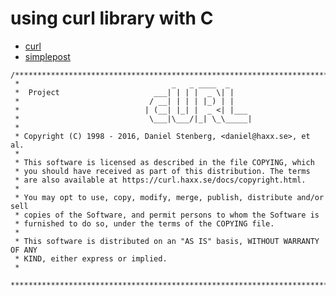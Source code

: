 # using curl library with C

* [curl](https://curl.haxx.se/libcurl/c/example.html)
* [simplepost](https://raw.githubusercontent.com/curl/curl/master/docs/examples/simplepost.c)

```
/***************************************************************************
 *                                  _   _ ____  _
 *  Project                     ___| | | |  _ \| |
 *                             / __| | | | |_) | |
 *                            | (__| |_| |  _ <| |___
 *                             \___|\___/|_| \_\_____|
 *
 * Copyright (C) 1998 - 2016, Daniel Stenberg, <daniel@haxx.se>, et al.
 *
 * This software is licensed as described in the file COPYING, which
 * you should have received as part of this distribution. The terms
 * are also available at https://curl.haxx.se/docs/copyright.html.
 *
 * You may opt to use, copy, modify, merge, publish, distribute and/or sell
 * copies of the Software, and permit persons to whom the Software is
 * furnished to do so, under the terms of the COPYING file.
 *
 * This software is distributed on an "AS IS" basis, WITHOUT WARRANTY OF ANY
 * KIND, either express or implied.
 *
 ***************************************************************************/
 ```
